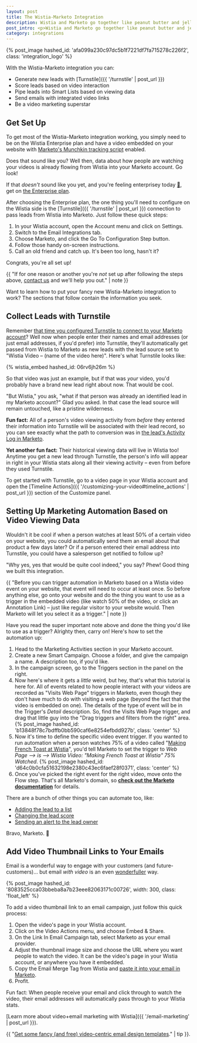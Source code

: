 ```yaml
---
layout: post
title: The Wistia-Marketo Integration
description: Wistia and Marketo go together like peanut butter and jelly -- like Sherlock and Watson! Want to get in on the fun? Here's our guide to getting the Wistia-Marketo integration working for you.
post_intro: <p>Wistia and Marketo go together like peanut butter and jelly -- like Sherlock and Watson, like <a href="//fast.wistia.net/embed/iframe/4n068wv4j6?popover=true" class="wistia-popover[height=405,playerColor=7b796a,width=720]">Meredith and pugs</a>! Want to get in on the fun? Here's our guide to getting the Wistia-Marketo integration working for you.</p>
category: integrations
---
```


{% post_image hashed_id: 'afa099a230c97dc5b1f7221df7fa715278c226f2', class: 'integration_logo' %}

With the Wistia-Marketo integration you can:

- Generate new leads with [Turnstile]({{ '/turnstile' | post_url }})
- Score leads based on video interaction
- Pipe leads into Smart Lists based on viewing data
- Send emails with integrated video links
- Be a video marketing superstar

## Get Set Up

To get most of the Wistia-Marketo integration working, you simply need to be on the Wistia Enterprise plan and have a video embedded on your website with [Marketo's Munchkin tracking script](http://developers.marketo.com/documentation/websites/lead-tracking-munchkin-js/) enabled.

Does that sound like you? Well then, data about how people are watching your videos is already flowing from Wistia into your Marketo account. Go look!

If that _doesn't_ sound like you yet, and you're feeling enterprisey today <a href="//fast.wistia.net/embed/iframe/3ipzw811en?popover=true" class="wistia-popover[height=480,playerColor=7b796a,width=640]">🚀</a>, get on [the Enterprise plan](http://wistia.com/pricing).

After choosing the Enterprise plan, the one thing you'll need to configure on the Wistia side is the [Turnstile]({{ '/turnstile' | post_url }}) connection to pass leads from Wistia into Marketo. Just follow these quick steps:

1. In your Wistia account, open the Account menu and click on Settings.
2. Switch to the Email Integrations tab.
3. Choose Marketo, and click the Go To Configuration Step button.
4. Follow those handy on-screen instructions.
5. Call an old friend and catch up. It's been too long, hasn't it?

Congrats, you're all set up!

{{ "If for one reason or another you're <em>not</em> set up after following the steps above, <a href='http://wistia.com/support/contact'>contact us</a> and we'll help you out." | note }}

Want to learn how to put your fancy new Wistia-Marketo integration to work? The sections that follow contain the information you seek.

## Collect Leads with Turnstile

Remember [that time you configured Turnstile to connect to your Marketo account](#get_set_up)? Well now when people enter their names and email addresses (or just email addresses, if you'd prefer) into Turnstile, they'll automatically get passed from Wistia to Marketo as new leads with the lead source set to "Wistia Video – (name of the video here)". Here's what Turnstile looks like:

{% wistia_embed hashed_id: 06rv6jh26m %}

So that video was just an example, but if that was _your_ video, you'd probably have a brand new lead right about now. That would be cool.

"But Wistia," you ask, "what if that person was already an identified lead in my Marketo account?" Glad you asked. In that case the lead source will remain untouched, like a pristine wilderness.

**Fun fact:** All of a person's video viewing activity from _before_ they entered their information into Turnstile will be associated with their lead record, so you can see exactly what the path to conversion was in [the lead's Activity Log in Marketo](https://docs.marketo.com/display/public/DOCS/Locate+the+Activity+Log+for+a+Lead).

**Yet another fun fact:** Their historical viewing data will live in Wistia too! Anytime you get a new lead through Turnstile, the person's info will appear in right in your Wistia stats along all their viewing activity – even from before they used Turnstile.

To get started with Turnstile, go to a video page in your Wistia account and open the
[Timeline Actions]({{ '/customizing-your-video#timeline_actions' | post_url }})
section of the Customize panel.

## Setting Up Marketing Automation Based on Video Viewing Data

Wouldn't it be cool if when a person watches at least 50% of a certain video on your website, you could automatically send them an email about that product a few days later? Or if a person entered their email address into Turnstile, you could have a salesperson get notified to follow up?

"Why yes, yes that would be quite cool indeed," you say? Phew! Good thing we built this integration.

{{ "Before you can trigger automation in Marketo based on a Wistia video event on your website, that event will need to occur at least once. So before anything else, go onto your website and do the thing you want to use as a trigger in the embedded video (like watch 50% of the video, or click an Annotation Link) – just like regular visitor to your website would. Then Marketo will let you select it as a trigger." | note }}

Have you read the super important note above and done the thing you'd like to use as a trigger? Alrighty then, carry on! Here's how to set the automation up:

1. Head to the Marketing Activities section in your Marketo account.
2. Create a new Smart Campaign. Choose a folder, and give the campaign a name. A description too, if you'd like.
3. In the campaign screen, go to the Triggers section in the panel on the right.
4. Now here's where it gets a _little_ weird, but hey, that's what this tutorial is here for. All of events related to how people interact with your videos are recorded as "Visits Web Page" triggers in Marketo, even though they don't have much to do with visiting a web page (beyond the fact that the video is embedded on one). The details of the type of event will be in the Trigger's _Detail_ description. So, find the Visits Web Page trigger, and drag that little guy into the "Drag triggers and filters from the right" area.
  {% post_image hashed_id: 'b13848f78c7bdffb0bb590caf6e8254efbdd927b', class: 'center' %}
5. Now it's time to define the specific video event trigger. If you wanted to run automation when a person watches 75% of a video called "<a href="//fast.wistia.net/embed/iframe/nto1tvx7mz?popover=true" class="wistia-popover[height=360,playerColor=1789ce,width=640]">Making French Toast at Wistia</a>", you'd tell Marketo to set the trigger to _Web Page --> is --> Wistia Video: "Making French Toast at Wistia" 75% Watched_.
  {% post_image hashed_id: 'd64c0b0cfa51632198e2380c43ec6faef28f0371', class: 'center' %}
6. Once you've picked the right event for the right video, move onto the Flow step. That's all Marketo's domain, so **[check out the Marketo documentation](https://docs.marketo.com/display/public/DOCS/Add+a+Flow+Step+to+a+Smart+Campaign)** for details.

There are a bunch of other things you can automate too, like:

- [Adding the lead to a list](https://docs.marketo.com/display/public/DOCS/Add+to+List)
- [Changing the lead score](https://docs.marketo.com/display/public/DOCS/Change+Score)
- [Sending an alert to the lead owner](https://docs.marketo.com/display/public/DOCS/Send+Alert)

Bravo, Marketo. 👏


## Add Video Thumbnail Links to Your Emails

Email is a wonderful way to engage with your customers (and future-customers)... but email _with video_ is an even <a href="http://i.imgur.com/xVW3EK8.gif" class="wistia-popover[height=250,playerColor=78a8eb,width=500]">wonderfuller</a> way.

{% post_image hashed_id: '8083525cca03bbeba8a7b23eee82063171c00726', width: 300, class: 'float_left' %}

To add a video thumbnail link to an email campaign, just follow this quick process:

1. Open the video's page in your Wistia account.
2. Click on the Video Actions menu, and choose Embed & Share.
3. On the Link In Email Campaign tab, select Marketo as your email provider.
4. Adjust the thumbnail image size and choose the URL where you want people to watch the video. It can be the video's page in your Wistia account, or anywhere you have it embedded.
5. Copy the Email Merge Tag from Wistia and [paste it into your email in Marketo](https://docs.marketo.com/display/public/DOCS/Edit+an+Email%27s+HTML).
6. Profit.

Fun fact: When people receive your email and click through to watch the video, their email addresses will automatically pass through to your Wistia stats.

[Learn more about video+email marketing with Wistia]({{ '/email-marketing' | post_url }}).

{{ "<a href='http://wistia.com/library/using-video-in-email#templates'>Get some fancy (and free) video-centric email design templates</a>." | tip }}.

<script charset="ISO-8859-1" src="//fast.wistia.com/assets/external/popover-v1.js"></script>
<script>
  wistiaJQuery(document).bind("wistia-popover", function(event, iframe) {
    iframe.wistiaApi.bind("end", function() {
      wistiaJQuery.fancybox.close();
    });
  });
</script>
